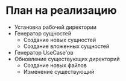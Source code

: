 # План на реализацию

- Установка рабочей директории
- Генератор сущностей
  - Создание новых сущностей
  - Создание вложенных сущностей
- Генератор UseCase'ов
- Обновление существующих директорий
  - Создание новых файлов
  - Изменение существующий
